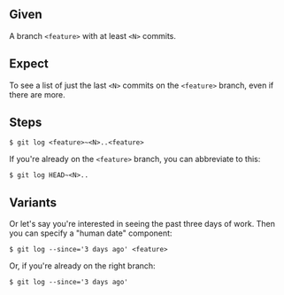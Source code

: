 ## Given

A branch `<feature>` with at least `<N>` commits.

## Expect

To see a list of just the last `<N>` commits on the `<feature>` branch, even if
there are more.

## Steps

    $ git log <feature>~<N>..<feature>

If you're already on the `<feature>` branch, you can abbreviate to this:

    $ git log HEAD~<N>..

## Variants

Or let's say you're interested in seeing the past three days of work. Then you
can specify a "human date" component:

    $ git log --since='3 days ago' <feature>

Or, if you're already on the right branch:

    $ git log --since='3 days ago'
